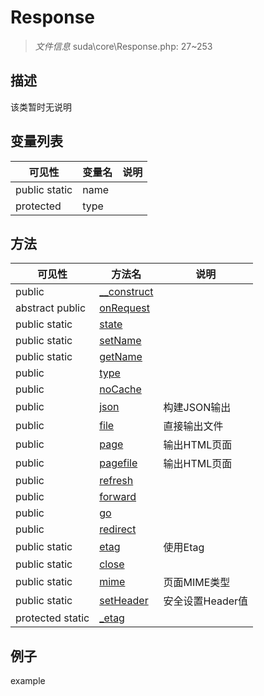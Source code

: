 #  Response 

> *文件信息* suda\core\Response.php: 27~253



## 描述

该类暂时无说明





## 变量列表
| 可见性 |  变量名   | 说明 |
|--------|----|------|
| public static  | name | | 
| protected   | type | | 



## 方法


| 可见性 | 方法名 | 说明 |
|--------|-------|------|
| public |[__construct](Response/__construct.md) |  |
|abstract public |[onRequest](Response/onRequest.md) |  |
| public static|[state](Response/state.md) |  |
| public static|[setName](Response/setName.md) |  |
| public static|[getName](Response/getName.md) |  |
| public |[type](Response/type.md) |  |
| public |[noCache](Response/noCache.md) |  |
| public |[json](Response/json.md) | 构建JSON输出 |
| public |[file](Response/file.md) | 直接输出文件 |
| public |[page](Response/page.md) | 输出HTML页面 |
| public |[pagefile](Response/pagefile.md) | 输出HTML页面 |
| public |[refresh](Response/refresh.md) |  |
| public |[forward](Response/forward.md) |  |
| public |[go](Response/go.md) |  |
| public |[redirect](Response/redirect.md) |  |
| public static|[etag](Response/etag.md) | 使用Etag |
| public static|[close](Response/close.md) |  |
| public static|[mime](Response/mime.md) | 页面MIME类型 |
| public static|[setHeader](Response/setHeader.md) | 安全设置Header值 |
| protected static|[_etag](Response/_etag.md) |  |



## 例子

example